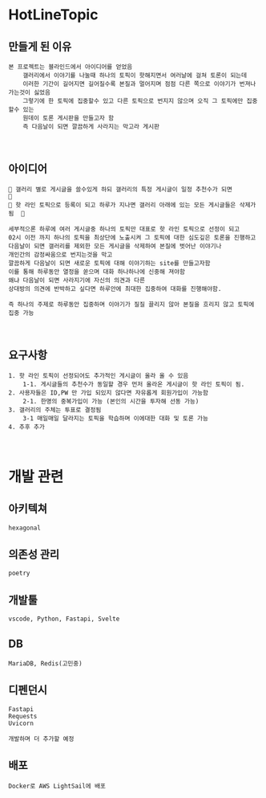 # HotLineTopic 

## 만들게 된 이유 
    본 프로젝트는 블라인드에서 아이디어를 얻었음
        갤러리에서 이야기를 나눌때 하나의 토픽이 핫해지면서 여러날에 걸쳐 토론이 되는데 
        이러한 기간이 길어지면 길어질수록 본질과 멀어지며 점점 다른 쪽으로 이야기가 번져나가는것이 싫었음
        그렇기에 한 토픽에 집중할수 있고 다른 토픽으로 번지지 않으며 오직 그 토픽에만 집중 할수 있는 
        원데이 토론 게시판을 만들고자 함 
        즉 다음날이 되면 깔끔하게 사라지는 막고라 게시판
  
<br/>

## 아이디어 
    👏 갤러리 별로 게시글을 쓸수있게 하되 갤러리의 특정 게시글이 일정 추천수가 되면           👏 
    👏 핫 라인 토픽으로 등록이 되고 하루가 지나면 갤러리 아래에 있는 모든 게시글들은 삭제가 됨  👏
    
    세부적으론 하루에 여러 게시글중 하나의 토픽만 대표로 핫 라인 토픽으로 선정이 되고 
    02시 이전 까지 하나의 토픽을 최상단에 노출시켜 그 토픽에 대한 심도깊은 토론을 진행하고 
    다음날이 되면 갤러리를 제외한 모든 게시글을 삭제하여 본질에 벗어난 이야기나 
    개인간의 감정싸움으로 번지는것을 막고 
    깔끔하게 다음날이 되면 새로운 토픽에 대해 이야기하는 site를 만들고자함
    이를 통해 하루동안 열정을 쏟으며 대화 하나하나에 신중해 져야함 
    왜냐 다음날이 되면 사라지기에 자신의 의견과 다른
    상대방의 의견에 반박하고 싶다면 하루안에 최대한 집중하여 대화를 진행해야함.

    즉 하나의 주제로 하루동안 집중하며 이야기가 질질 끌리지 않아 본질을 흐리지 않고 토픽에 집중 가능

<br/>

## 요구사항
    1. 핫 라인 토픽이 선정되어도 추가적인 게시글이 올라 올 수 있음
        1-1. 게시글들의 추천수가 동일할 경우 먼저 올라온 게시글이 핫 라인 토픽이 됨.
    2. 사용자들은 ID,PW 만 가입 되있지 않다면 자유롭게 회원가입이 가능함
        2-1. 한명의 중복가입이 가능 (본인의 시간을 투자해 선동 가능)
    3. 갤러리의 주체는 투표로 결정됨
        3-1 매일매일 달라지는 토픽을 학습하며 이에대한 대화 및 토론 가능 
    4. 추후 추가 

<br/>

# 개발 관련 

## 아키텍쳐
    hexagonal
## 의존성 관리 
    poetry
## 개발툴
    vscode, Python, Fastapi, Svelte
## DB
    MariaDB, Redis(고민중)
## 디펜던시 
    Fastapi
    Requests
    Uvicorn

    개발하며 더 추가할 예정
## 배포 
    Docker로 AWS LightSail에 배포 
